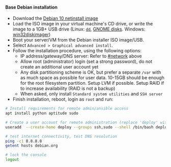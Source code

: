 #### Base Debian installation

- Download the [Debian 10 netinstall image](https://cdimage.debian.org/debian-cd/current/amd64/iso-cd/debian-10.1.0-amd64-netinst.iso)
- Load the ISO image in your virtual machine's CD drive, or write the image to a 1GB+ USB drive (Linux: [`dd`](https://wiki.archlinux.org/index.php/USB_flash_installation_media#In_GNU.2FLinux), [GNOME disks](https://www.techrepublic.com/article/how-to-create-disk-images-using-gnome-disk/). Windows: [win32diskimager](http://sourceforge.net/projects/win32diskimager/))
- Boot your server/VM from the Debian installer ISO image/USB.
- Select `Advanced > Graphical advanced install`.
- Follow the installation procedure, using the following options:
  - IP address/gateway/DNS server: Refer to [#network](#network) above
  - Allow root (administrator) login (set a strong password), do not create an additional user account yet
  - Any disk partitioning scheme is OK, but prefer a separate `/var` with as much space as possible for user data. 10-15GB should be enough for the root filesystem partition. Setup LVM if possible. Setup RAID if to increase availability (RAID is not a backup)
  - When asked, only install `Standard system utilities` and `SSH server`
- Finish installation, reboot, login as `root` and run:

```bash
# Install requirements for remote admin/ansible access
apt install python aptitude sudo

# Create a user account for remote administration (replace 'deploy' with the desired account name)
useradd  --create-home deploy --groups ssh,sudo --shell /bin/bash deploy

# test internet connectivity, test DNS resolution
ping -c1 8.8.8.8
getent hosts debian.org

# lock the console
logout
```
